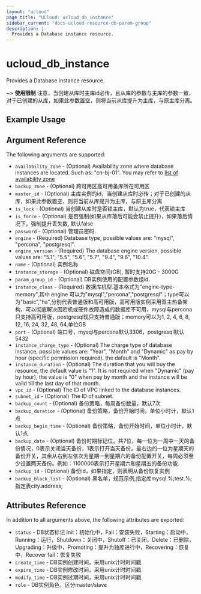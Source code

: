 ```yaml
---
layout: "ucloud"
page_title: "UCloud: ucloud_db_instance"
sidebar_current: "docs-ucloud-resource-db-param-group"
description: |-
  Provides a Database instance resource.
---
```


# ucloud_db_instance

Provides a Database instance resource.

~> **使用限制** 注意，当创建从库时主库id必传，且从库的参数与主库的参数一致，对于已创建的从库，如果此参数置空，则将当前从库提升为主库，与原主库分离。
## Example Usage

## Argument Reference

The following arguments are supported:

* `availability_zone` - (Optional) Availability zone where database instances are located. Such as: "cn-bj-01". You may refer to [list of availability zone](https://docs.ucloud.cn/api/summary/regionlist)
* `backup_zone` - (Optional) 跨可用区高可用备库所在可用区
* `master_id` - (Optional) 主库实例的id，当创建从库时必传；对于已创建的从库，如果此参数置空，则将当前从库提升为主库，与原主库分离
* `is_lock` - (Optional) 当创建从库时是否锁主库，默认为true，代表锁主库
* `is_force` - (Optional) 是否强制(如果从库落后可能会禁止提升)，如果落后情况下，强制提升丢失数, 默认false 
* `password` - (Optional) 管理员密码.
* `engine` - (Required) Database type, possible values are: "mysql", "percona", "postgresql".
* `engine_version` - (Required) The database engine version, possible values are: "5.1", "5.5", "5.6", "5.7", "9.4", "9.6", "10.4".
* `name` - (Optional)  实例名称
* `instance_storage` - (Optional) 磁盘空间(GB), 暂时支持20G - 3000G
* `param_group_id` - (Optional) DB实例使用的配置参数组id.
* `instance_class` - (Required) 数据库机型.基本格式为"engine-type-memory",其中 engine 可以为"mysql","percona","postgresql"；type可以为"basic","ha",分别代表普通版和高可用版，高可用版实例采用双主热备架构，可以彻底解决因宕机或硬件故障造成的数据库不可用，mysql与percona只支持高可用版，postgresql现只支持普通版；memory可以为1, 2, 4, 6, 8, 12, 16, 24, 32, 48, 64,单位GB
* `port` - (Optional) 端口号，mysql与percona默认3306，postgresql默认5432
* `instance_charge_type` - (Optional) The charge type of database instance, possible values are: "Year", "Month" and "Dynamic" as pay by hour (specific permission required). the dafault is "Month".
* `instance_duration` - (Optional) The duration that you will buy the resource, the default value is "1". It is not required when "Dynamic" (pay by hour), the value is "0" when pay by month and the instance will be vaild till the last day of that month.
* `vpc_id` - (Optional) The ID of VPC linked to the database instances.
* `subnet_id` - (Optional) The ID of subnet.
* `backup_count` - (Optional) 备份策略，每周备份数量，默认7次
* `backup_duration` - (Optional) 备份策略，备份开始时间，单位小时计，默认1点
* `backup_begin_time` - (Optional) 备份策略，备份开始时间，单位小时计，默认1点
* `backup_date` - (Optional) 备份时期标记位。共7位，每一位为一周中一天的备份情况，0表示关闭当天备份，1表示打开当天备份。最右边的一位为星期天的备份开关，其余从右到左依次为星期一到星期六的备份配置开关，每周必须至少设置两天备份。例如：1100000表示打开星期六和星期五的备份功能.
* `backup_id` - (Optional) 备份id，如果指定，则表明从备份恢复实例
* `backup_black_list` - (Optional) 黑名单，规范示例,指定库mysql.%;test.%; 指定表city.address;

## Attributes Reference

In addition to all arguments above, the following attributes are exported:

* `status` - DB状态标记 Init：初始化中，Fail：安装失败，Starting：启动中，Running：运行，Shutdown：关闭中，Shutoff：已关闭，Delete：已删除，Upgrading：升级中，Promoting：提升为独库进行中，Recovering：恢复中，Recover fail：恢复失败
* `create_time` - DB实例创建时间，采用unix计时时间戳
* `expire_time` - DB实例修改时间，采用unix计时时间戳
* `modify_time` - DB实例过期时间，采用unix计时时间戳
* `role` - DB实例角色，区分master/slave